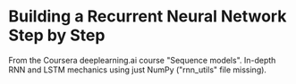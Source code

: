 # Building a Recurrent Neural Network Step by Step

From the Coursera deeplearning.ai course "Sequence models". In-depth RNN and LSTM mechanics using just NumPy ("rnn_utils" file missing).
